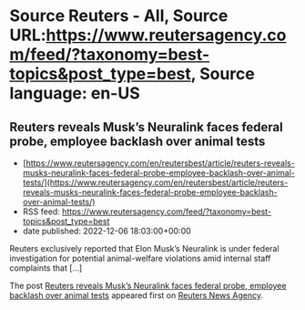 # Source Reuters - All, Source URL:https://www.reutersagency.com/feed/?taxonomy=best-topics&post_type=best, Source language: en-US

## Reuters reveals Musk’s Neuralink faces federal probe, employee backlash over animal tests
 - [https://www.reutersagency.com/en/reutersbest/article/reuters-reveals-musks-neuralink-faces-federal-probe-employee-backlash-over-animal-tests/](https://www.reutersagency.com/en/reutersbest/article/reuters-reveals-musks-neuralink-faces-federal-probe-employee-backlash-over-animal-tests/)
 - RSS feed: https://www.reutersagency.com/feed/?taxonomy=best-topics&post_type=best
 - date published: 2022-12-06 18:03:00+00:00

<p>Reuters exclusively reported that Elon Musk’s Neuralink is under federal investigation for potential animal-welfare violations amid internal staff complaints that [&#8230;]</p>
<p>The post <a href="https://www.reutersagency.com/en/reutersbest/article/reuters-reveals-musks-neuralink-faces-federal-probe-employee-backlash-over-animal-tests/" rel="nofollow">Reuters reveals Musk’s Neuralink faces federal probe, employee backlash over animal tests</a> appeared first on <a href="https://www.reutersagency.com/en/" rel="nofollow">Reuters News Agency</a>.</p>
